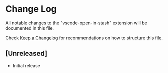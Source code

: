# Change Log
All notable changes to the "vscode-open-in-stash" extension will be documented in this file.

Check [Keep a Changelog](http://keepachangelog.com/) for recommendations on how to structure this file.

## [Unreleased]
- Initial release